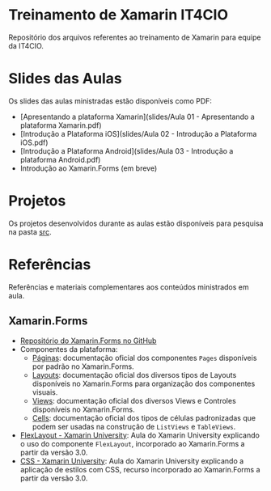 # Treinamento de Xamarin IT4CIO
Repositório dos arquivos referentes ao treinamento de Xamarin para equipe da IT4CIO.

# Slides das Aulas
Os slides das aulas ministradas estão disponíveis como PDF:
* [Apresentando a plataforma Xamarin](slides/Aula 01 - Apresentando a plataforma Xamarin.pdf)
* [Introdução a Plataforma iOS](slides/Aula 02 - Introdução a Plataforma iOS.pdf)
* [Introdução a Plataforma Android](slides/Aula 03 - Introdução a plataforma Android.pdf)
* Introdução ao Xamarin.Forms (em breve)

# Projetos
Os projetos desenvolvidos durante as aulas estão disponíveis para pesquisa na pasta [src](src).

# Referências
Referências e materiais complementares aos conteúdos ministrados em aula.

## Xamarin.Forms
* [Repositório do Xamarin.Forms no GitHub]()
* Componentes da plataforma:
    * [Páginas](https://docs.microsoft.com/en-us/xamarin/xamarin-forms/user-interface/controls/pages): documentação oficial dos componentes `Pages` disponíveis por padrão no Xamarin.Forms.
    * [Layouts](https://docs.microsoft.com/en-us/xamarin/xamarin-forms/user-interface/controls/layouts): documentação oficial dos diversos tipos de Layouts disponíveis no Xamarin.Forms para organização dos componentes visuais.
    * [Views](https://docs.microsoft.com/en-us/xamarin/xamarin-forms/user-interface/controls/views): documentação oficial dos diversos Views e Controles disponíveis no Xamarin.Forms.
    * [Cells](https://docs.microsoft.com/en-us/xamarin/xamarin-forms/user-interface/controls/cells): documentação oficial dos tipos de células padronizadas que podem ser usadas na construção de `ListViews` e `TableViews`.
* [FlexLayout - Xamarin University](https://www.youtube.com/watch?v=Ng3sel_5D_0): Aula do Xamarin University explicando o uso do componente `FlexLayout`, incorporado ao Xamarin.Forms a partir da versão 3.0.
* [CSS - Xamarin University](https://www.youtube.com/watch?v=va-Vb7vtan8): Aula do Xamarin University explicando a aplicação de estilos com CSS, recurso incorporado ao Xamarin.Forms a partir da versão 3.0.


